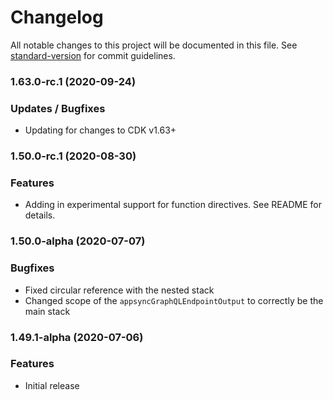 # Changelog

All notable changes to this project will be documented in this file. See [standard-version](https://github.com/conventional-changelog/standard-version) for commit guidelines.

### 1.63.0-rc.1 (2020-09-24)

### Updates / Bugfixes

* Updating for changes to CDK v1.63+

### 1.50.0-rc.1 (2020-08-30)

### Features

* Adding in experimental support for function directives. See README for details.

### 1.50.0-alpha (2020-07-07)

### Bugfixes

* Fixed circular reference with the nested stack
* Changed scope of the `appsyncGraphQLEndpointOutput` to correctly be the main stack

### 1.49.1-alpha (2020-07-06)

### Features

* Initial release